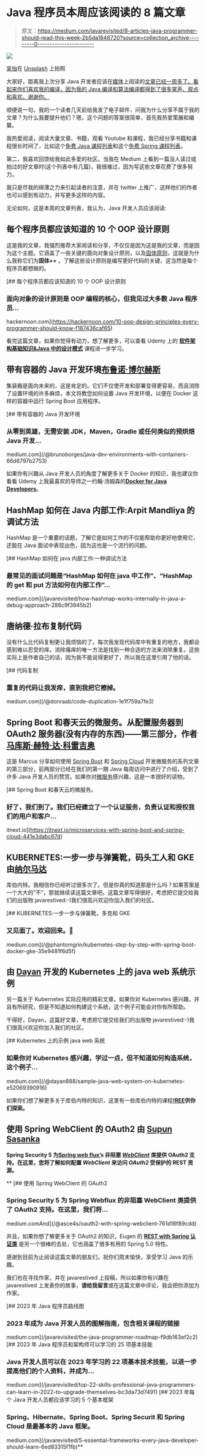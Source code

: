 # Java 程序员本周应该阅读的 8 篇文章

> 原文：<https://medium.com/javarevisited/8-articles-java-programmer-should-read-this-week-2b5da1848720?source=collection_archive---------0----------------------->

![](img/ff6ba9c768743ebde4dde2350a71fe2d.png)

[吴怡](https://unsplash.com/@takeshi2?utm_source=medium&utm_medium=referral)在 [Unsplash](https://unsplash.com?utm_source=medium&utm_medium=referral) 上拍照

大家好，距离我上次分享 Java 开发者应该在[媒体](https://medium.com/u/504c7870fdb6?source=post_page-----2b5da1848720--------------------------------)上阅读的[文章已经一周多了。看起来你们喜欢我的编译，因为我的 Java 编译和算法编译都得到了很多掌声、观点和喜欢。谢谢你。](/javarevisited/8-articles-java-developers-should-read-4th-week-april-2019-d586c61afa3e)

顺便说一句，我的一个读者几天前给我发了电子邮件，问我为什么分享不属于我的文章？为什么我要提升他们？嗯，这个问题的答案很简单，首先我热爱策展和编纂。

我热爱阅读，阅读大量文章、书籍，观看 Youtube 和课程，我已经分享书籍和课程很长时间了，比如这个[免费 Java 课程列表](http://www.java67.com/2018/08/top-10-free-java-courses-for-beginners-experienced-developers.html)和这个[免费 Spring 课程列表](http://www.java67.com/2017/11/top-5-free-core-spring-mvc-courses-learn-online.html)。

第二，我喜欢回馈给我如此多爱的社区。当我在 Medium 上看到一篇没人读过或拍过的好文章时(这个列表中有几篇)，我很难过，因为写这些文章花费了很多努力。

我只是尽我的绵薄之力来引起读者的注意，并在 twitter 上推广，这样他们的作者也可以感到有动力，并写更多这样的内容。

无论如何，这是本周的文章列表，我认为，Java 开发人员应该阅读:

## 每个程序员都应该知道的 10 个 OOP 设计原则

这是我的文章，我强烈推荐大家阅读和分享，不仅仅是因为这是我的文章，而是因为这个主题。它涵盖了一些关键的面向对象设计原则，以及[固体原则](https://click.linksynergy.com/deeplink?id=JVFxdTr9V80&mid=39197&murl=https%3A%2F%2Fwww.udemy.com%2Fsolid-principles-object-oriented-design-architecture%2F)，这就是为什么我称它们为**固体++** 。了解这些设计原则是编写更好代码的关键，这当然是每个程序员都想做的。

[](https://hackernoon.com/10-oop-design-principles-every-programmer-should-know-f187436caf65) [## 每个程序员都应该知道的 10 个 OOP 设计原则

### 面向对象的设计原则是 OOP 编程的核心，但我见过大多数 Java 程序员…

hackernoon.com](https://hackernoon.com/10-oop-design-principles-every-programmer-should-know-f187436caf65) 

看完这篇文章，如果你觉得有动力，想了解更多，可以查看 Udemy 上的 [**软件架构基础知识&Java 中的设计模式**](https://click.linksynergy.com/deeplink?id=JVFxdTr9V80&mid=39197&murl=https%3A%2F%2Fwww.udemy.com%2Fbasics-of-software-architecture-design-in-java%2F) 课程进一步学习。

## 带有容器的 Java 开发环境[布鲁诺·博尔赫斯](https://medium.com/u/c3a5f570aac3?source=post_page-----2b5da1848720--------------------------------)

集装箱是面向未来的，这是肯定的。它们不仅使开发和部署变得更容易，而且消除了设置环境的许多麻烦，本文将教您如何设置 Java 开发环境，以便在 Docker 这样的容器中运行 Spring Boot 应用程序。

[](/@brunoborges/java-dev-environments-with-containers-66d6797b2753) [## 带有容器的 Java 开发环境

### 从零到英雄，无需安装 JDK，Maven，Gradle 或任何类似的预烘焙 Java 开发…

medium.com](/@brunoborges/java-dev-environments-with-containers-66d6797b2753) 

如果你有兴趣从 Java 开发人员的角度了解更多关于 Docker 的知识，我也建议你看看 Udemy 上我最喜欢的导师之一约翰·汤姆森的[**Docker for Java Developers**](https://click.linksynergy.com/deeplink?id=JVFxdTr9V80&mid=39197&murl=https%3A%2F%2Fwww.udemy.com%2Fdocker-for-java-developers%2F)。

## HashMap 如何在 Java 内部工作:Arpit Mandliya 的调试方法

HashMap 是一个重要的话题，了解它是如何工作的不仅能帮助你更好地使用它，还能在 Java 面试中表现出色，因为这也是一个流行的问题。

[](/javarevisited/how-hashmap-works-internally-in-java-a-debug-approach-286c9f3945b2) [## HashMap 如何在 java 内部工作:一种调试方法

### 最常见的面试问题是“HashMap 如何在 java 中工作”、“HashMap 的 get 和 put 方法如何在内部工作”…

medium.com](/javarevisited/how-hashmap-works-internally-in-java-a-debug-approach-286c9f3945b2) 

## 唐纳德·拉布复制代码

没有什么比代码复制更让我烦恼的了。每次我发现代码库中有重复的地方，我都会感到难以忍受的痒。消除瘙痒的唯一方法是找到一种合适的方法来消除重复。这些实际上是作者自己的话，因为我不能说得更好了，所以我在这里引用了他的话。

[](/@donraab/code-duplication-1e1f759a7fe3) [## 代码复制

### 重复的代码让我发痒，直到我把它擦掉。

medium.com](/@donraab/code-duplication-1e1f759a7fe3) 

## Spring Boot 和春天云的微服务。从配置服务器到 OAuth2 服务器(没有内存的东西)——第三部分，作者[马库斯·赫特·达·科雷吉奥](https://medium.com/u/5cfb26e8714b?source=post_page-----2b5da1848720--------------------------------)

这是 Marcus 分享如何使用 [Spring Boot](http://www.java67.com/2018/06/5-best-courses-to-learn-spring-boot-in.html) 和 [Spring Cloud](https://javarevisited.blogspot.com/2018/04/top-5-spring-cloud-courses-for-java.html) 开发微服务的系列文章的第三部分，前两部分已经在我们的第一期 Java 每周访问中进行了介绍，受到了许多 Java 开发人员的赞赏。如果你对[微服务](https://javarevisited.blogspot.com/2018/02/top-5-spring-microservices-courses-with-spring-boot-and-spring-cloud.html)感兴趣，这是一本很好的读物。

[](https://itnext.io/microservices-with-spring-boot-and-spring-cloud-441e3dabc67d) [## Spring Boot 和春天云的微服务。

### 好了，我们到了。我们已经建立了一个认证服务，负责认证和授权我们的用户和客户…

itnext.io](https://itnext.io/microservices-with-spring-boot-and-spring-cloud-441e3dabc67d) 

## KUBERNETES:一步一步与弹簧靴，码头工人和 GKE 由[纳尔马达](https://medium.com/u/3f7baca08fd9?source=post_page-----2b5da1848720--------------------------------)

库伯内特。我相信你已经听过很多次了。但是你真的知道那是什么吗？如果答案是一个大大的“不”，那就继续读这篇文章吧。这篇文章写得很好，考虑把它提交给我们的出版物 javarestived:-)我们很高兴欢迎你加入我们的社区。

[](/@phantomgrin/kubernetes-step-by-step-with-spring-boot-docker-gke-35e9481f6d5f) [## KUBERNETES:一步一步与弹簧靴，多克和 GKE

### 又见面了。欢迎回来。🤗

medium.com](/@phantomgrin/kubernetes-step-by-step-with-spring-boot-docker-gke-35e9481f6d5f) 

## 由 [Dayan](https://medium.com/u/ac5cdc4852f9?source=post_page-----2b5da1848720--------------------------------) 开发的 Kubernetes 上的 java web 系统示例

另一篇关于 Kubernetes 实际应用的精彩文章。如果你对 Kubernetes 感兴趣，并且有所研究，但是不知道如何构建这个系统，这个例子可能会对你有所帮助。

干得好，Dayan，这篇好文章，考虑把它提交给我们的出版物 javarestived:-)我们很高兴欢迎你加入我们的社区。

[](/@dayan888/sample-java-web-system-on-kubernetes-e52069390916) [## Kubernetes 上的示例 java web 系统

### 如果你对 Kubernetes 感兴趣，学过一点，但不知道如何构造系统，这个例子…

medium.com](/@dayan888/sample-java-web-system-on-kubernetes-e52069390916) 

如果你们想了解更多关于库伯内特的知识，这里有一些库伯内特的课程[f**REE**](https://javarevisited.blogspot.com/2019/01/top-5-free-kubernetes-courses-for-DevOps-Engineer.html)**供你们探索。**

## **使用 Spring WebClient 的 OAuth2 由 [Supun Sasanka](https://medium.com/u/56b0af4586e5?source=post_page-----2b5da1848720--------------------------------)**

**Spring Security 5 为[Spring web flux’](/javarevisited/7-best-webflux-and-reactive-spring-boot-courses-for-java-programmers-33b7c6fa8995)s 非阻塞 [*WebClient*](https://docs.spring.io/spring-boot/docs/current/reference/html/boot-features-webclient.html) 类提供 OAuth2 支持。在这里，您将了解如何配置 *WebClient* 来访问 *OAuth2* 受保护的 REST 资源。**

**[](/@asce4s/oauth2-with-spring-webclient-761d16f89cdd) [## 使用 Spring WebClient 的 OAuth2

### Spring Security 5 为 Spring Webflux 的非阻塞 WebClient 类提供了 OAuth2 支持。在这里，我们将…

medium.comAnd](/@asce4s/oauth2-with-spring-webclient-761d16f89cdd) 

并且，如果你想了解更多关于 OAuth2 的知识，Eugen 的 [**REST with Spring 认证类**](http://courses.baeldung.com/p/rest-with-spring-the-certification-class?affcode=22136_bkwjs9xa) 是另一个很棒的去处，它也涵盖了很多有用的 Spring 5.0 特性。

感谢到目前为止阅读这篇文章的朋友们，祝你们周末愉快，享受学习 Java 的乐趣。

我们也在寻找作家，并在 javarestived 上投稿，所以如果你有兴趣在 javarestived 上发表你的故事，**请给我留言**或在这篇文章中评论，我会把你添加为作家。

[](/javarevisited/the-java-programmer-roadmap-f9db163ef2c2) [## 2023 年 Java 程序员路线图

### 2023 年成为 Java 开发人员的图解指南，包含相关课程的链接

medium.com](/javarevisited/the-java-programmer-roadmap-f9db163ef2c2) [](/javarevisited/top-22-skills-professional-java-programmers-can-learn-in-2022-to-upgrade-themselves-bc3da73d7491) [## 2023 年 Java 程序员和架构师可以学习的 25 项基本技能

### Java 开发人员可以在 2023 年学习的 22 项基本技术技能，以进一步提高他们的个人资料，并成为…

medium.com](/javarevisited/top-22-skills-professional-java-programmers-can-learn-in-2022-to-upgrade-themselves-bc3da73d7491) [](/javarevisited/5-essential-frameworks-every-java-developer-should-learn-6ed83315f1fb) [## 2023 年每个 Java 开发人员都应该学习的 5 个基本框架

### Spring、Hibernate、Spring Boot、Spring Securit 和 Spring Cloud 是最基本的 Java 框架。

medium.com](/javarevisited/5-essential-frameworks-every-java-developer-should-learn-6ed83315f1fb)**